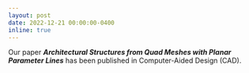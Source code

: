```yaml
---
layout: post
date: 2022-12-21 00:00:00-0400
inline: true
---
```


Our paper ***Architectural Structures from Quad Meshes with Planar Parameter Lines*** has been published in Computer-Aided Design (CAD).
